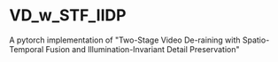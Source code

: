 # VD_w_STF_IIDP
A pytorch implementation of "Two-Stage Video De-raining with Spatio-Temporal Fusion and Illumination-Invariant Detail Preservation"
